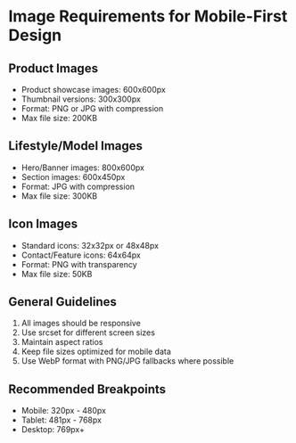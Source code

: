 
# Image Requirements for Mobile-First Design

## Product Images
- Product showcase images: 600x600px
- Thumbnail versions: 300x300px
- Format: PNG or JPG with compression
- Max file size: 200KB

## Lifestyle/Model Images
- Hero/Banner images: 800x600px
- Section images: 600x450px
- Format: JPG with compression
- Max file size: 300KB

## Icon Images
- Standard icons: 32x32px or 48x48px
- Contact/Feature icons: 64x64px
- Format: PNG with transparency
- Max file size: 50KB

## General Guidelines
1. All images should be responsive
2. Use srcset for different screen sizes
3. Maintain aspect ratios
4. Keep file sizes optimized for mobile data
5. Use WebP format with PNG/JPG fallbacks where possible

## Recommended Breakpoints
- Mobile: 320px - 480px
- Tablet: 481px - 768px
- Desktop: 769px+
